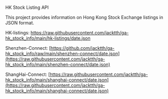 HK Stock Listing API

This project provides information on Hong Kong Stock Exchange listings in JSON format.

HK-listings: https://raw.githubusercontent.com/jacktth/ga-hk_stock_info/main/hk-listings/date.json

Shenzhen-Connect: [https://github.com/jacktth/ga-hk_stock_info/raw/main/shenzhen-connect/date.json](https://raw.githubusercontent.com/jacktth/ga-hk_stock_info/main/shenzhen-connect/date.json)

ShangHai-Connect: [https://raw.githubusercontent.com/jacktth/ga-hk_stock_info/main/shanghai-connect/date.json](https://raw.githubusercontent.com/jacktth/ga-hk_stock_info/main/shanghai-connect/date.json)
